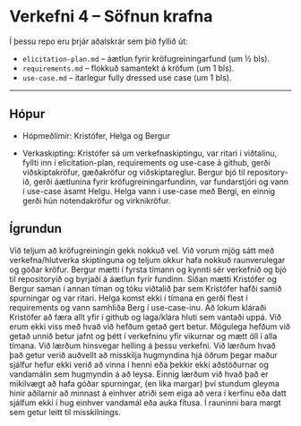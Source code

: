 # Verkefni 4 – Söfnun krafna

Í þessu repo eru þrjár aðalskrár sem þið fyllið út:

- `elicitation-plan.md` – áætlun fyrir kröfugreiningarfund (um ½ bls).
- `requirements.md` – flokkuð samantekt á kröfum (um 1 bls).
- `use-case.md` – ítarlegur fully dressed use case (um 1 bls).

---

## Hópur
- Hópmeðlimir:
Kristófer, Helga og Bergur
  
- Verkaskipting:
Kristófer sá um verkefnaskiptingu, var ritari í viðtalinu, fyllti inn í elicitation-plan, requirements og use-case á github, gerði viðskiptakröfur, gæðakröfur og viðskiptareglur. 
Bergur bjó til repository-ið, gerði áætlunina fyrir kröfugreiningarfundinn, var fundarstjóri og vann í use-case ásamt Helgu.
Helga vann í use-case með Bergi, en einnig gerði hún notendakröfur og virknikröfur.

## Ígrundun
Við teljum að kröfugreiningin gekk nokkuð vel. Við vorum mjög sátt með verkefna/hlutverka skiptinguna og teljum okkur hafa nokkuð raunverulegar og góðar kröfur. Bergur mætti í fyrsta tímann og kynnti sér verkefnið og bjó til repositoryið og byrjaði á áætlun fyrir fundinn. Síðan mætti Kristófer og Bergur saman í annan tíman og tóku viðtalið þar sem Kristófer hafði samið spurningar og var ritari. Helga komst ekki í tímana en gerði flest í requirements og vann samhliða Berg í use-case-inu. Að lokum kláraði Kristófer að færa allt yfir í github og laga/klára hluti sem vantaði uppá.
Við erum ekki viss með hvað við hefðum getað gert betur. Mögulega hefðum við getað unnið betur jafnt og þétt í verkefninu yfir vikurnar og mætt öll í alla tímana. 
Við lærðum hinsvegar helling á þessu verkefni. Við lærðum hvað það getur verið auðvellt að misskilja hugmyndina hjá öðrum þegar maður sjálfur hefur ekki verið að vinna í henni eða þekkir ekki aðstöðurnar og vandamálin sem hugmyndin á að leysa. Einnig lærðum við hvað það er mikilvægt að hafa góðar spurningar, (en líka margar) því stundum gleyma hinir aðilarnir að minnast á einhver atriði sem eiga að vera í kerfinu eða datt sjálfum ekki í hug einhver vandamál eða auka fítusa. Í rauninni bara margt sem getur leitt til misskilnings.
